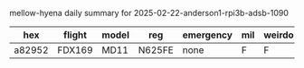mellow-hyena daily summary for 2025-02-22-anderson1-rpi3b-adsb-1090

|hex|flight|model|reg|emergency|mil|weirdo|
|--|--|--|--|--|--|--|
|a82952|FDX169|MD11|N625FE|none|F|F|
